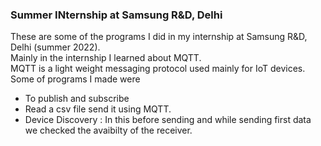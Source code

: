 ### Summer INternship at Samsung R&D, Delhi
These are some of the programs I did in my internship at Samsung R&D, Delhi (summer 2022).  
Mainly in the internship I learned about MQTT.   
MQTT is a light weight messaging protocol used mainly for IoT devices.  
Some of programs I made were   
* To publish and subscribe  
* Read a csv file send it using MQTT.  
* Device Discovery : In this before sending and while sending first data we checked the avaibilty of the receiver. 
